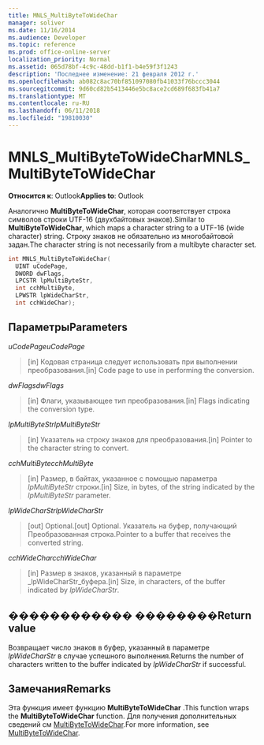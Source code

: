 ```yaml
---
title: MNLS_MultiByteToWideChar
manager: soliver
ms.date: 11/16/2014
ms.audience: Developer
ms.topic: reference
ms.prod: office-online-server
localization_priority: Normal
ms.assetid: 065d78bf-4c9c-48dd-b1f1-b4e59f3f1243
description: 'Последнее изменение: 21 февраля 2012 г.'
ms.openlocfilehash: ab082c8ac70bf851097080fb41033f76bccc3044
ms.sourcegitcommit: 9d60cd82b5413446e5bc8ace2cd689f683fb41a7
ms.translationtype: MT
ms.contentlocale: ru-RU
ms.lasthandoff: 06/11/2018
ms.locfileid: "19810030"
---
```

# <a name="mnlsmultibytetowidechar"></a><span data-ttu-id="b8db3-103">MNLS_MultiByteToWideChar</span><span class="sxs-lookup"><span data-stu-id="b8db3-103">MNLS_MultiByteToWideChar</span></span>

  
  
<span data-ttu-id="b8db3-104">**Относится к**: Outlook</span><span class="sxs-lookup"><span data-stu-id="b8db3-104">**Applies to**: Outlook</span></span> 
  
<span data-ttu-id="b8db3-105">Аналогично **MultiByteToWideChar**, которая соответствует строка символов строки UTF-16 (двухбайтовых знаков).</span><span class="sxs-lookup"><span data-stu-id="b8db3-105">Similar to **MultiByteToWideChar**, which maps a character string to a UTF-16 (wide character) string.</span></span> <span data-ttu-id="b8db3-106">Строку знаков не обязательно из многобайтовой задан.</span><span class="sxs-lookup"><span data-stu-id="b8db3-106">The character string is not necessarily from a multibyte character set.</span></span>
  
```cpp
int MNLS_MultiByteToWideChar(
  UINT uCodePage,
  DWORD dwFlags,
  LPCSTR lpMultiByteStr,
  int cchMultiByte,
  LPWSTR lpWideCharStr,
  int cchWideChar);
```

## <a name="parameters"></a><span data-ttu-id="b8db3-107">Параметры</span><span class="sxs-lookup"><span data-stu-id="b8db3-107">Parameters</span></span>

 <span data-ttu-id="b8db3-108">_uCodePage_</span><span class="sxs-lookup"><span data-stu-id="b8db3-108">_uCodePage_</span></span>
  
> <span data-ttu-id="b8db3-109">[in] Кодовая страница следует использовать при выполнении преобразования.</span><span class="sxs-lookup"><span data-stu-id="b8db3-109">[in] Code page to use in performing the conversion.</span></span>
    
 <span data-ttu-id="b8db3-110">_dwFlags_</span><span class="sxs-lookup"><span data-stu-id="b8db3-110">_dwFlags_</span></span>
  
> <span data-ttu-id="b8db3-111">[in] Флаги, указывающее тип преобразования.</span><span class="sxs-lookup"><span data-stu-id="b8db3-111">[in] Flags indicating the conversion type.</span></span>
    
 <span data-ttu-id="b8db3-112">_lpMultiByteStr_</span><span class="sxs-lookup"><span data-stu-id="b8db3-112">_lpMultiByteStr_</span></span>
  
> <span data-ttu-id="b8db3-113">[in] Указатель на строку знаков для преобразования.</span><span class="sxs-lookup"><span data-stu-id="b8db3-113">[in] Pointer to the character string to convert.</span></span>
    
 <span data-ttu-id="b8db3-114">_cchMultiByte_</span><span class="sxs-lookup"><span data-stu-id="b8db3-114">_cchMultiByte_</span></span>
  
> <span data-ttu-id="b8db3-115">[in] Размер, в байтах, указанное с помощью параметра _lpMultiByteStr_ строки.</span><span class="sxs-lookup"><span data-stu-id="b8db3-115">[in] Size, in bytes, of the string indicated by the  _lpMultiByteStr_ parameter.</span></span> 
    
 <span data-ttu-id="b8db3-116">_lpWideCharStr_</span><span class="sxs-lookup"><span data-stu-id="b8db3-116">_lpWideCharStr_</span></span>
  
> <span data-ttu-id="b8db3-117">[out] Optional.</span><span class="sxs-lookup"><span data-stu-id="b8db3-117">[out] Optional.</span></span> <span data-ttu-id="b8db3-118">Указатель на буфер, получающий Преобразованная строка.</span><span class="sxs-lookup"><span data-stu-id="b8db3-118">Pointer to a buffer that receives the converted string.</span></span>
    
 <span data-ttu-id="b8db3-119">_cchWideChar_</span><span class="sxs-lookup"><span data-stu-id="b8db3-119">_cchWideChar_</span></span>
  
> <span data-ttu-id="b8db3-120">[in] Размер в знаков, указанный в параметре _lpWideCharStr_буфера.</span><span class="sxs-lookup"><span data-stu-id="b8db3-120">[in] Size, in characters, of the buffer indicated by  _lpWideCharStr_.</span></span>
    
## <a name="return-value"></a><span data-ttu-id="b8db3-121">������������ ��������</span><span class="sxs-lookup"><span data-stu-id="b8db3-121">Return value</span></span>

<span data-ttu-id="b8db3-122">Возвращает число знаков в буфер, указанный в параметре _lpWideCharStr_ в случае успешного выполнения.</span><span class="sxs-lookup"><span data-stu-id="b8db3-122">Returns the number of characters written to the buffer indicated by  _lpWideCharStr_ if successful.</span></span> 
  
## <a name="remarks"></a><span data-ttu-id="b8db3-123">Замечания</span><span class="sxs-lookup"><span data-stu-id="b8db3-123">Remarks</span></span>

<span data-ttu-id="b8db3-124">Эта функция имеет функцию **MultiByteToWideChar** .</span><span class="sxs-lookup"><span data-stu-id="b8db3-124">This function wraps the **MultiByteToWideChar** function.</span></span> <span data-ttu-id="b8db3-125">Для получения дополнительных сведений см [MultiByteToWideChar](http://msdn.microsoft.com/en-us/library/dd319072%28VS.85%29.aspx).</span><span class="sxs-lookup"><span data-stu-id="b8db3-125">For more information, see [MultiByteToWideChar](http://msdn.microsoft.com/en-us/library/dd319072%28VS.85%29.aspx).</span></span>
  

